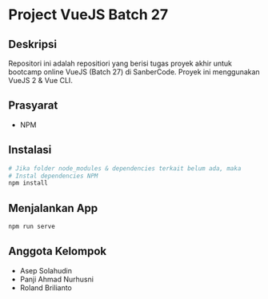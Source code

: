# Project VueJS Batch 27

## Deskripsi

Repositori ini adalah repositiori yang berisi tugas proyek akhir untuk bootcamp online VueJS (Batch 27) di SanberCode. Proyek ini menggunakan VueJS 2 & Vue CLI.

## Prasyarat

- NPM

## Instalasi

```bash
# Jika folder node_modules & dependencies terkait belum ada, maka
# Instal dependencies NPM
npm install
```

## Menjalankan App

```bash
npm run serve
```

## Anggota Kelompok

- Asep Solahudin
- Panji Ahmad Nurhusni
- Roland Brilianto
